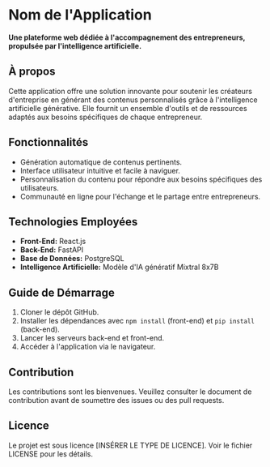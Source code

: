 # Nom de l'Application

**Une plateforme web dédiée à l'accompagnement des entrepreneurs, propulsée par l'intelligence artificielle.**

## À propos

Cette application offre une solution innovante pour soutenir les créateurs d'entreprise en générant des contenus personnalisés grâce à l'intelligence artificielle générative. Elle fournit un ensemble d'outils et de ressources adaptés aux besoins spécifiques de chaque entrepreneur.

## Fonctionnalités

- Génération automatique de contenus pertinents.
- Interface utilisateur intuitive et facile à naviguer.
- Personnalisation du contenu pour répondre aux besoins spécifiques des utilisateurs.
- Communauté en ligne pour l'échange et le partage entre entrepreneurs.

## Technologies Employées

- **Front-End:** React.js
- **Back-End:** FastAPI
- **Base de Données:** PostgreSQL
- **Intelligence Artificielle:** Modèle d'IA génératif Mixtral 8x7B

## Guide de Démarrage

1. Cloner le dépôt GitHub.
2. Installer les dépendances avec `npm install` (front-end) et `pip install` (back-end).
3. Lancer les serveurs back-end et front-end.
4. Accéder à l'application via le navigateur.

## Contribution

Les contributions sont les bienvenues. Veuillez consulter le document de contribution avant de soumettre des issues ou des pull requests.

## Licence

Le projet est sous licence [INSÉRER LE TYPE DE LICENCE]. Voir le fichier LICENSE pour les détails.
